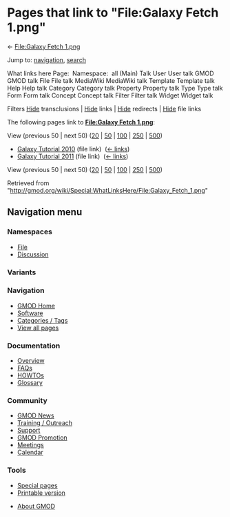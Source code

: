 <div id="mw-page-base" class="noprint">

</div>

<div id="mw-head-base" class="noprint">

</div>

<div id="content" class="mw-body" role="main">

<span id="top"></span>

<div id="mw-js-message" style="display:none;">

</div>



# <span dir="auto">Pages that link to "File:Galaxy Fetch 1.png"</span>

<div id="bodyContent">

<div id="contentSub">

← [File:Galaxy Fetch
1.png](/wiki/File:Galaxy_Fetch_1.png "File:Galaxy Fetch 1.png")

</div>

<div id="jump-to-nav" class="mw-jump">

Jump to: [navigation](#mw-navigation), [search](#p-search)

</div>

<div id="mw-content-text">

What links here Page:  Namespace:  all (Main) Talk User User talk GMOD
GMOD talk File File talk MediaWiki MediaWiki talk Template Template talk
Help Help talk Category Category talk Property Property talk Type Type
talk Form Form talk Concept Concept talk Filter Filter talk Widget
Widget talk

Filters
[Hide](/mediawiki/index.php?title=Special:WhatLinksHere/File:Galaxy_Fetch_1.png&hidetrans=1 "Special:WhatLinksHere/File:Galaxy Fetch 1.png")
transclusions \|
[Hide](/mediawiki/index.php?title=Special:WhatLinksHere/File:Galaxy_Fetch_1.png&hidelinks=1 "Special:WhatLinksHere/File:Galaxy Fetch 1.png")
links \|
[Hide](/mediawiki/index.php?title=Special:WhatLinksHere/File:Galaxy_Fetch_1.png&hideredirs=1 "Special:WhatLinksHere/File:Galaxy Fetch 1.png")
redirects \|
[Hide](/mediawiki/index.php?title=Special:WhatLinksHere/File:Galaxy_Fetch_1.png&hideimages=1 "Special:WhatLinksHere/File:Galaxy Fetch 1.png")
file links

The following pages link to **[File:Galaxy Fetch
1.png](/wiki/File:Galaxy_Fetch_1.png "File:Galaxy Fetch 1.png")**:

View (previous 50 \| next 50)
([20](/mediawiki/index.php?title=Special:WhatLinksHere/File:Galaxy_Fetch_1.png&limit=20 "Special:WhatLinksHere/File:Galaxy Fetch 1.png")
\|
[50](/mediawiki/index.php?title=Special:WhatLinksHere/File:Galaxy_Fetch_1.png&limit=50 "Special:WhatLinksHere/File:Galaxy Fetch 1.png")
\|
[100](/mediawiki/index.php?title=Special:WhatLinksHere/File:Galaxy_Fetch_1.png&limit=100 "Special:WhatLinksHere/File:Galaxy Fetch 1.png")
\|
[250](/mediawiki/index.php?title=Special:WhatLinksHere/File:Galaxy_Fetch_1.png&limit=250 "Special:WhatLinksHere/File:Galaxy Fetch 1.png")
\|
[500](/mediawiki/index.php?title=Special:WhatLinksHere/File:Galaxy_Fetch_1.png&limit=500 "Special:WhatLinksHere/File:Galaxy Fetch 1.png"))

- [Galaxy Tutorial
  2010](/wiki/Galaxy_Tutorial_2010 "Galaxy Tutorial 2010") (file link) ‎
  <span class="mw-whatlinkshere-tools">([←
  links](/mediawiki/index.php?title=Special:WhatLinksHere&target=Galaxy+Tutorial+2010 "Special:WhatLinksHere"))</span>
- [Galaxy Tutorial
  2011](/wiki/Galaxy_Tutorial_2011 "Galaxy Tutorial 2011") (file link) ‎
  <span class="mw-whatlinkshere-tools">([←
  links](/mediawiki/index.php?title=Special:WhatLinksHere&target=Galaxy+Tutorial+2011 "Special:WhatLinksHere"))</span>

View (previous 50 \| next 50)
([20](/mediawiki/index.php?title=Special:WhatLinksHere/File:Galaxy_Fetch_1.png&limit=20 "Special:WhatLinksHere/File:Galaxy Fetch 1.png")
\|
[50](/mediawiki/index.php?title=Special:WhatLinksHere/File:Galaxy_Fetch_1.png&limit=50 "Special:WhatLinksHere/File:Galaxy Fetch 1.png")
\|
[100](/mediawiki/index.php?title=Special:WhatLinksHere/File:Galaxy_Fetch_1.png&limit=100 "Special:WhatLinksHere/File:Galaxy Fetch 1.png")
\|
[250](/mediawiki/index.php?title=Special:WhatLinksHere/File:Galaxy_Fetch_1.png&limit=250 "Special:WhatLinksHere/File:Galaxy Fetch 1.png")
\|
[500](/mediawiki/index.php?title=Special:WhatLinksHere/File:Galaxy_Fetch_1.png&limit=500 "Special:WhatLinksHere/File:Galaxy Fetch 1.png"))

</div>

<div class="printfooter">

Retrieved from
"<http://gmod.org/wiki/Special:WhatLinksHere/File:Galaxy_Fetch_1.png>"

</div>

<div id="catlinks" class="catlinks catlinks-allhidden">

</div>

<div class="visualClear">

</div>

</div>

</div>

<div id="mw-navigation">

## Navigation menu

<div id="mw-head">



<div id="left-navigation">

<div id="p-namespaces" class="vectorTabs" role="navigation"
aria-labelledby="p-namespaces-label">

### Namespaces

- <span id="ca-nstab-image"><a href="/wiki/File:Galaxy_Fetch_1.png" accesskey="c"
  title="View the file page [c]">File</a></span>
- <span id="ca-talk"><a
  href="/mediawiki/index.php?title=File_talk:Galaxy_Fetch_1.png&amp;action=edit&amp;redlink=1"
  accesskey="t"
  title="Discussion about the content page [t]">Discussion</a></span>

</div>

<div id="p-variants" class="vectorMenu emptyPortlet" role="navigation"
aria-labelledby="p-variants-label">

### 

### Variants[](#)

<div class="menu">

</div>

</div>

</div>





</div>

</div>

</div>

<div id="mw-panel">

<div id="p-logo" role="banner">

<a href="/wiki/Main_Page"
style="background-image: url(http://gmod.org/images/GMOD-cogs.png);"
title="Visit the main page"></a>

</div>

<div id="p-Navigation" class="portal" role="navigation"
aria-labelledby="p-Navigation-label">

### Navigation

<div class="body">

- <span id="n-GMOD-Home">[GMOD Home](/wiki/Main_Page)</span>
- <span id="n-Software">[Software](/wiki/GMOD_Components)</span>
- <span id="n-Categories-.2F-Tags">[Categories /
  Tags](/wiki/Categories)</span>
- <span id="n-View-all-pages">[View all
  pages](/wiki/Special:AllPages)</span>

</div>

</div>

<div id="p-Documentation" class="portal" role="navigation"
aria-labelledby="p-Documentation-label">

### Documentation

<div class="body">

- <span id="n-Overview">[Overview](/wiki/Overview)</span>
- <span id="n-FAQs">[FAQs](/wiki/Category:FAQ)</span>
- <span id="n-HOWTOs">[HOWTOs](/wiki/Category:HOWTO)</span>
- <span id="n-Glossary">[Glossary](/wiki/Glossary)</span>

</div>

</div>

<div id="p-Community" class="portal" role="navigation"
aria-labelledby="p-Community-label">

### Community

<div class="body">

- <span id="n-GMOD-News">[GMOD News](/wiki/GMOD_News)</span>
- <span id="n-Training-.2F-Outreach">[Training /
  Outreach](/wiki/Training_and_Outreach)</span>
- <span id="n-Support">[Support](/wiki/Support)</span>
- <span id="n-GMOD-Promotion">[GMOD
  Promotion](/wiki/GMOD_Promotion)</span>
- <span id="n-Meetings">[Meetings](/wiki/Meetings)</span>
- <span id="n-Calendar">[Calendar](/wiki/Calendar)</span>

</div>

</div>

<div id="p-tb" class="portal" role="navigation"
aria-labelledby="p-tb-label">

### Tools

<div class="body">

- <span id="t-specialpages"><a href="/wiki/Special:SpecialPages" accesskey="q"
  title="A list of all special pages [q]">Special pages</a></span>
- <span id="t-print"><a
  href="/mediawiki/index.php?title=Special:WhatLinksHere/File:Galaxy_Fetch_1.png&amp;printable=yes"
  rel="alternate" accesskey="p"
  title="Printable version of this page [p]">Printable version</a></span>

</div>

</div>

</div>

</div>

<div id="footer" role="contentinfo">

- <span id="footer-places-about">[About
  GMOD](/wiki/GMOD:About "GMOD:About")</span>

<!-- -->






</div>
